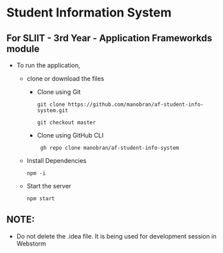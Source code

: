 # Student Information System

## For SLIIT - 3rd Year - Application Frameworkds module

- To run the application,

  - clone or download the files

    - Clone using Git

      ```Shell
      git clone https://github.com/manobran/af-student-info-system.git

      git checkout master
      ```

    - Clone using GitHub CLI
      ```Shell
       gh repo clone manobran/af-student-info-system
      ```

  - Install Dependencies

    ```Shell
    npm -i
    ```

  - Start the server
    ```Shell
    npm start
    ```

## NOTE:

- Do not delete the .idea file. It is being used for development session in Webstorm
